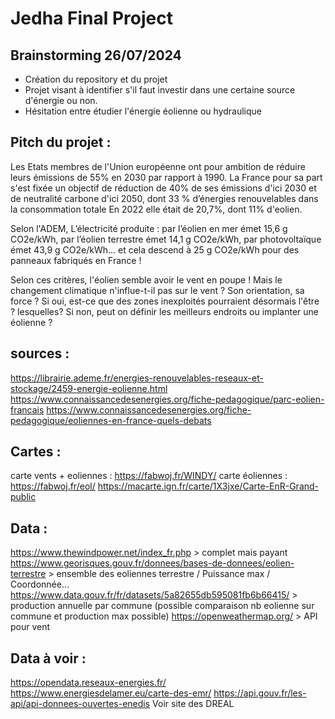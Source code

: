 # Jedha Final Project

## Brainstorming 26/07/2024

* Création du repository et du projet
* Projet visant à identifier s'il faut investir dans une certaine source d'énergie ou non.
* Hésitation entre étudier l'énergie éolienne ou hydraulique

## Pitch du projet :

Les Etats membres de l'Union européenne ont pour ambition de réduire leurs émissions de 55% en 2030 par rapport à 1990. 
La France pour sa part s'est fixée un objectif de réduction de 40% de ses émissions d'ici 2030 et de neutralité carbone d'ici 2050, dont 33 % d’énergies renouvelables dans la consommation totale
En 2022 elle était de 20,7%, dont 11% d'eolien.

Selon l'ADEM, L’électricité produite :
par l’éolien en mer émet 15,6 g CO2e/kWh, 
par l’éolien terrestre émet 14,1 g CO2e/kWh,
par photovoltaïque émet 43,9 g CO2e/kWh… et cela descend à 25 g CO2e/kWh pour des panneaux fabriqués en France !

Selon ces critères, l'éolien semble avoir le vent en poupe ! Mais le changement climatique n'influe-t-il pas sur le vent ? Son orientation, sa force ?
Si oui, est-ce que des zones inexploités pourraient désormais l'être ? lesquelles? Si non, peut on définir les meilleurs endroits ou implanter une éolienne ?

## sources : 
https://librairie.ademe.fr/energies-renouvelables-reseaux-et-stockage/2459-energie-eolienne.html
https://www.connaissancedesenergies.org/fiche-pedagogique/parc-eolien-francais
https://www.connaissancedesenergies.org/fiche-pedagogique/eoliennes-en-france-quels-debats

## Cartes :
carte vents + eoliennes : https://fabwoj.fr/WINDY/
carte éoliennes  : https://fabwoj.fr/eol/
https://macarte.ign.fr/carte/1X3jxe/Carte-EnR-Grand-public

## Data :
https://www.thewindpower.net/index_fr.php > complet mais payant
https://www.georisques.gouv.fr/donnees/bases-de-donnees/eolien-terrestre > ensemble des eoliennes terrestre / Puissance max / Coordonnée...
https://www.data.gouv.fr/fr/datasets/5a82655db595081fb6b66415/ > production annuelle par commune (possible comparaison nb eolienne sur commune et production max possible)
https://openweathermap.org/ > API pour vent

## Data à voir :
https://opendata.reseaux-energies.fr/
https://www.energiesdelamer.eu/carte-des-emr/
https://api.gouv.fr/les-api/api-donnees-ouvertes-enedis
Voir site des DREAL



